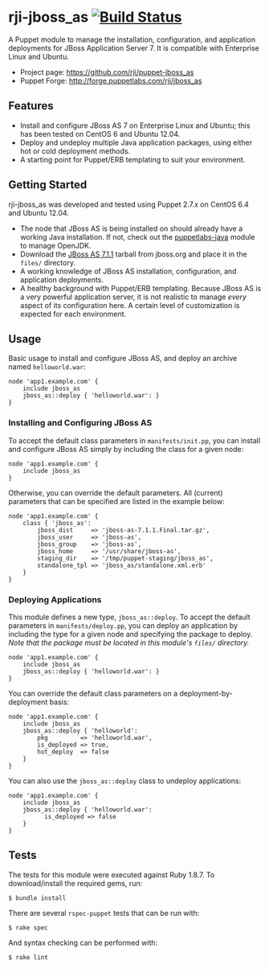 # rji-jboss\_as [![Build Status](https://travis-ci.org/rji/puppet-jboss_as.png?branch=master)](https://travis-ci.org/rji/puppet-jboss_as)
A Puppet module to manage the installation, configuration, and application deployments for JBoss Application Server 7. It is compatible with Enterprise Linux and Ubuntu.

  * Project page: <https://github.com/rji/puppet-jboss_as>
  * Puppet Forge: <http://forge.puppetlabs.com/rji/jboss_as>

## Features

  * Install and configure JBoss AS 7 on Enterprise Linux and Ubuntu; this has been tested on CentOS 6 and Ubuntu 12.04.
  * Deploy and undeploy multiple Java application packages, using either hot or cold deployment methods.
  * A starting point for Puppet/ERB templating to suit your environment.

## Getting Started
rji-jboss\_as was developed and tested using Puppet 2.7.x on CentOS 6.4 and Ubuntu 12.04.

  * The node that JBoss AS is being installed on should already have a working Java installation. If not, check out the [puppetlabs-java](https://github.com/puppetlabs/puppetlabs-java) module to manage OpenJDK.
  * Download the [JBoss AS 7.1.1](http://download.jboss.org/jbossas/7.1/jboss-as-7.1.1.Final/jboss-as-7.1.1.Final.tar.gz) tarball from jboss.org and place it in the `files/` directory.
  * A working knowledge of JBoss AS installation, configuration, and application deployments.
  * A healthy background with Puppet/ERB templating. Because JBoss AS is a very powerful application server, it is not realistic to manage _every_ aspect of its configuration here. A certain level of customization is expected for each environment.

## Usage
Basic usage to install and configure JBoss AS, and deploy an archive named `helloworld.war`:

    node 'app1.example.com' {
        include jboss_as
        jboss_as::deploy { 'helloworld.war': }
    }

### Installing and Configuring JBoss AS
To accept the default class parameters in `manifests/init.pp`, you can install and configure JBoss AS simply by including the class for a given node:

    node 'app1.example.com' {
        include jboss_as
    }

Otherwise, you can override the default parameters. All (current) parameters that can be specified are listed in the example below:

    node 'app1.example.com' {
        class { 'jboss_as':
            jboss_dist     => 'jboss-as-7.1.1.Final.tar.gz',
            jboss_user     => 'jboss-as',
            jboss_group    => 'jboss-as',
            jboss_home     => '/usr/share/jboss-as',
            staging_dir    => '/tmp/puppet-staging/jboss_as',
            standalone_tpl => 'jboss_as/standalone.xml.erb'
        }
    }

### Deploying Applications
This module defines a new type, `jboss_as::deploy`. To accept the default parameters in `manifests/deploy.pp`, you can deploy an application by including the type for a given node and specifying the package to deploy. *Note that the package must be located in this module's `files/` directory.*

    node 'app1.example.com' {
        include jboss_as
        jboss_as::deploy { 'helloworld.war': }
    }

You can override the default class parameters on a deployment-by-deployment basis:

    node 'app1.example.com' {
        include jboss_as
        jboss_as::deploy { 'helloworld':
            pkg         => 'helloworld.war',
            is_deployed => true,
            hot_deploy  => false
        }
    }

You can also use the `jboss_as::deploy` class to undeploy applications:

    node 'app1.example.com' {
        include jboss_as
        jboss_as::deploy { 'helloworld.war':
              is_deployed => false
        }
    }

## Tests
The tests for this module were executed against Ruby 1.8.7. To download/install the required gems, run:

    $ bundle install

There are several `rspec-puppet` tests that can be run with:

    $ rake spec

And syntax checking can be performed with:

    $ rake lint

